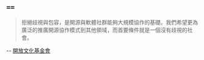 `==`
-----

> 拒絕歧視與包容，是開源與軟體社群能夠大規模協作的基礎。我們希望更為廣泛的推廣開源協作模式到其他領域，而首要條件就是一個沒有歧視的社會。

-- [開放文化基金會](https://www.facebook.com/www.ocf.tw/photos/a.1502562820019649.1073741825.1502561953353069/1816725768603351/)
